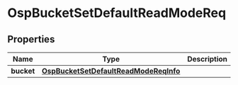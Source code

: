 # OspBucketSetDefaultReadModeReq

## Properties
Name | Type | Description | Notes
------------ | ------------- | ------------- | -------------
**bucket** | [**OspBucketSetDefaultReadModeReqInfo**](OspBucketSetDefaultReadModeReqInfo.md) |  |  [optional]
